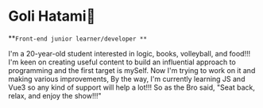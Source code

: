 # Goli Hatami🌻

**`Front-end junior learner/developer **`

I'm a 20-year-old student interested in logic, books, volleyball, and food!!!
I'm keen on creating useful content to build an influential approach to programming and the first target is mySelf.
Now I'm trying to work on it and making various improvements, By the way, I'm currently learning JS and Vue3 so any kind of support will help a lot!!!
So as the Bro said, "Seat back, relax, and enjoy the show!!!"










<!---
G-Hatami/G-Hatami is a ✨ special ✨ repository because its `README.md` (this file) appears on your GitHub profile.
You can click the Preview link to take a look at your changes.
--->
